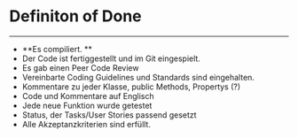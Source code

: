 # Definiton of Done
---

- **Es compiliert. **
- Der Code ist fertiggestellt und im Git eingespielt.
- Es gab einen Peer Code Review
- Vereinbarte Coding Guidelines und Standards sind eingehalten.
- Kommentare zu jeder Klasse, public Methods, Propertys (?)
- Code und Kommentare auf Englisch
- Jede neue Funktion wurde getestet 
- Status, der Tasks/User Stories passend gesetzt
- Alle Akzeptanzkriterien sind erfüllt.
